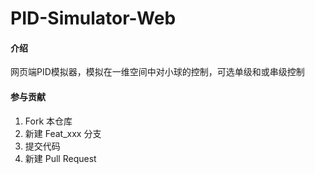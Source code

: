 # PID-Simulator-Web

#### 介绍
网页端PID模拟器，模拟在一维空间中对小球的控制，可选单级和或串级控制

#### 参与贡献

1.  Fork 本仓库
2.  新建 Feat_xxx 分支
3.  提交代码
4.  新建 Pull Request
